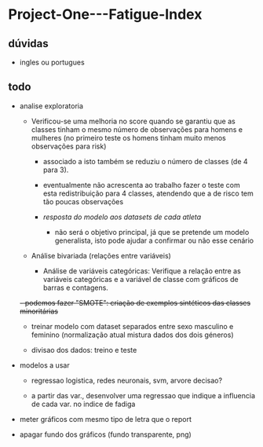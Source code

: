 # Project-One---Fatigue-Index

## dúvidas

- ingles ou portugues

## todo

- analise exploratoria

    - Verificou-se uma melhoria no score quando se garantiu que as classes tinham o mesmo número de observações para homens e mulheres (no primeiro teste os homens tinham muito menos observações para risk)

        - associado a isto também se reduziu o número de classes (de 4 para 3).

        - eventualmente não acrescenta ao trabalho fazer o teste com esta redistribuição para 4 classes, atendendo que a de risco tem tão poucas observações

        - *resposta do modelo aos datasets de cada atleta*

            - não será o objetivo principal, já que se pretende um modelo generalista, isto pode ajudar a confirmar ou não esse cenário


   - Análise bivariada (relações entre variáveis)

        - Análise de variáveis categóricas: Verifique a relação entre as variáveis categóricas e a variável de classe com gráficos de barras e contagens.

    ~~- podemos fazer "SMOTE": criação de exemplos sintéticos das classes minoritárias~~

    - treinar modelo com dataset separados entre sexo masculino e feminino (normalização atual mistura dados dos dois géneros)

    - divisao dos dados: treino e teste

- modelos a usar

    - regressao logistica, redes neuronais, svm, arvore decisao?

    - a partir das var., desenvolver uma regressao que indique a influencia de cada var. no indice de fadiga


- meter gráficos com mesmo tipo de letra que o report

- apagar fundo dos gráficos (fundo transparente, png)